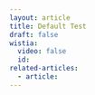 ```yaml
---
layout: article
title: Default Test
draft: false
wistia:
  video: false
  id:
related-articles:
  - article:
---
```


